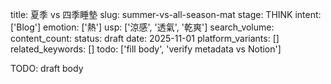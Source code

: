title: 夏季 vs 四季睡墊
slug: summer-vs-all-season-mat
stage: THINK
intent: ['Blog']
emotion: ['熱']
usp: ['涼感', '透氣', '乾爽']
search_volume: 
content_count: 
status: draft
date: 2025-11-01
platform_variants: []
related_keywords: []
todo: ['fill body', 'verify metadata vs Notion']

TODO: draft body
